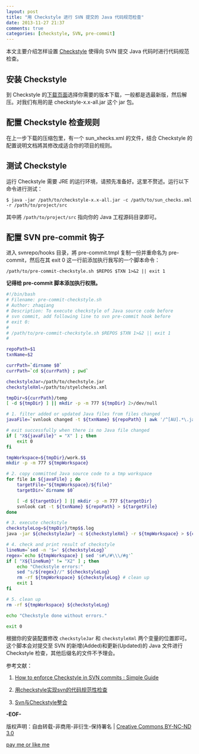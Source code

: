 ```yaml
---
layout: post
title: "用 Checkstyle 进行 SVN 提交的 Java 代码规范检查"
date: 2013-11-27 21:37
comments: true
categories: [checkstyle, SVN, pre-commit]
---
```


本文主要介绍怎样设置 [Checkstyle](checkstyle.sourceforge.net) 使得向 SVN 提交 Java 代码时进行代码规范检查。

## 安装 Checkstyle
到 Checkstyle 的[下载页面](http://sourceforge.net/projects/checkstyle/files/checkstyle)选择你需要的版本下载，一般都是选最新版，然后解压。对我们有用的是 checkstyle-x.x-all.jar 这个 jar 包。

## 配置 Checkstyle 检查规则
在上一步下载的压缩包里，有一个 sun_xhecks.xml 的文件，结合 Checkstyle 的配置说明文档將其修改成适合你的项目的规则。

## 测试 Checkstyle
运行 Checkstyle 需要 JRE 的运行环境，请预先准备好。这里不赘述。运行以下命令进行测试：

    $ java -jar /path/to/checkstyle-x.x-all.jar -c /path/to/sun_checks.xml -r /path/to/project/src

其中將 `/path/to/project/src` 指向你的 Java 工程源码目录即可。

## 配置 SVN pre-commit 钩子
进入 svnrepo/hooks 目录，將 pre-commit.tmpl 复制一份并重命名为 pre-commit，然后在其 exit 0 这一行前添加执行我写的一个脚本命令：

    /path/to/pre-commit-checkstyle.sh $REPOS $TXN 1>&2 || exit 1

**记得给 pre-commit 脚本添加执行权限。**
<!-- more -->
``` bash pre-commit-checkstyle.sh - SVN pre-commit Checkstyle
#!/bin/bash
# Filename: pre-commit-checkstyle.sh
# Author: zhaqiang
# Description: To execute checkstyle of Java source code before
# svn commit, add following line to svn pre-commit hook before 
# exit 0:
#
# /path/to/pre-commit-checkstyle.sh $REPOS $TXN 1>&2 || exit 1
#

repoPath=$1
txnName=$2

currPath=`dirname $0`
currPath=`cd ${currPath} ; pwd`

checkstyleJar=/path/to/chechstyle.jar
checkstyleXml=/path/to/styelchecks.xml

tmpDir=${currPath}/temp
[ -d ${tmpDir} ] || mkdir -p -m 777 ${tmpDir} 2>/dev/null

# 1. filter added or updated Java files from files changed
javaFile=`svnlook changed -t ${txnName} ${repoPath} | awk '/^[AU].*\.java/ {print $2}'`

# exit successfully when there is no Java file changed
if [ "X${javaFile}" = "X" ] ; then
    exit 0
fi

tmpWorkspace=${tmpDir}/work.$$
mkdir -p -m 777 ${tmpWorkspace}

# 2. copy committed Java source code to a tmp workspace
for file in ${javaFile} ; do
    targetFile="${tmpWorkspace}/${file}"
    targetDir=`dirname $0`

    [ -d ${targetDir} ] || mkdir -p -m 777 ${targetDir}
    svnlook cat -t ${txnName} ${repoPath} > ${targetFile}
done

# 3. execute checkstyle
checkstyleLog=${tmpDir}/tmp$$.log
java -jar ${checkstyleJar} -c ${checkstyleXml} -r ${tmpWorkspace} > ${checkstyleLog}

# 4. check and print result of checkstyle
lineNum=`sed -n '$=' ${checkstyleLog}`
regex=`echo ${tmpWorkspace} | sed 's#\/#\\\/#g'`
if [ "X${lineNum}" != "X2" ] ; then
    echo "Checkstyle errors:"
    sed "s/${regex}//" ${checkstyleLog}
    rm -rf ${tmpWorkspace} ${checkstyleLog} # clean up
    exit 1
fi

# 5. clean up
rm -rf ${tmpWorkspace} ${checkstyleLog}

echo "Checkstyle done without errors."

exit 0
```

根据你的安装配置修改 `checkstyleJar` 和 `checkstyleXml` 两个变量的位置即可。这个脚本会对提交至 SVN 的新增(Added)和更新(Updated)的 Java 文件进行 Checkstyle 检查，其他后缀名的文件不予理会。

参考文献：

 1. [How to enforce Checkstyle in SVN commits : Simple Guide](http://www.iamjk.com/2009/06/how-to-enforce-checkstyle-in-svn.html)
 
 2. [用checkstyle实现svn的代码规范性检查](http://tech.it168.com/a2011/0608/1201/000001201666.shtml)

 3. [Svn与Checkstyle整合](http://xtony.blog.51cto.com/3964396/811418)

**-EOF-**

版权声明：自由转载-非商用-非衍生-保持署名 | [Creative Commons BY-NC-ND 3.0](http://creativecommons.org/licenses/by-nc-nd/3.0/deed.zh "CC 3.0")

[pay me or like me](http://me.alipay.com/zhaqiang)
